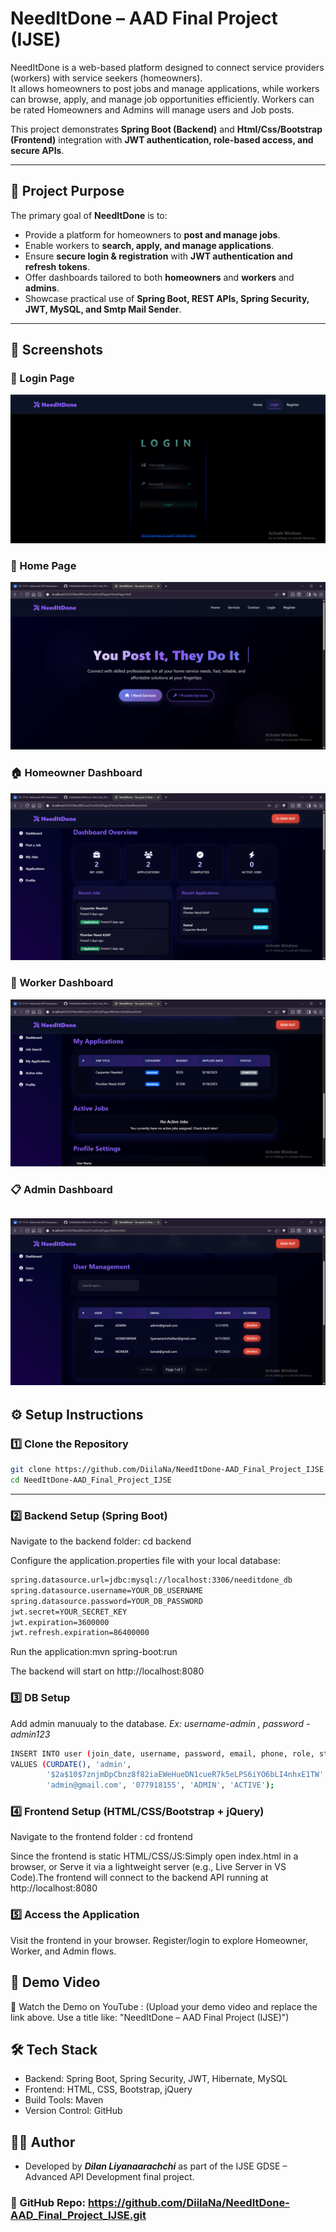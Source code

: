 # NeedItDone – AAD Final Project (IJSE)

NeedItDone is a web-based platform designed to connect service providers (workers) with service seekers (homeowners).  
It allows homeowners to post jobs and manage applications, while workers can browse, apply, and manage job opportunities efficiently. 
Workers can be rated Homeowners and Admins will manage users and Job posts.

This project demonstrates **Spring Boot (Backend)** and **Html/Css/Bootstrap (Frontend)** integration with **JWT authentication, role-based access, and secure APIs**.

---

## 🚀 Project Purpose
The primary goal of **NeedItDone** is to:
- Provide a platform for homeowners to **post and manage jobs**.
- Enable workers to **search, apply, and manage applications**.
- Ensure **secure login & registration** with **JWT authentication and refresh tokens**.
- Offer dashboards tailored to both **homeowners** and **workers** and **admins**.
- Showcase practical use of **Spring Boot, REST APIs, Spring Security, JWT, MySQL, and Smtp Mail Sender**.

---

## 📸 Screenshots

### 🔑 Login Page
![Login Page](FrontEnd/Assets/login.png)
### 🔑 Home Page
![Home Page](FrontEnd/Assets/Homepage.png)

### 🏠 Homeowner Dashboard
![Homeowner Dashboard](FrontEnd/Assets/HomeOwnerDash.png)

### 👷 Worker Dashboard
![Worker Dashboard](FrontEnd/Assets/Worler.png)

### 📋 Admin Dashboard
![Job Posting](FrontEnd/Assets/Admin.png)
---

## ⚙️ Setup Instructions

### 1️⃣ Clone the Repository
```bash
git clone https://github.com/DiilaNa/NeedItDone-AAD_Final_Project_IJSE.git
cd NeedItDone-AAD_Final_Project_IJSE
```

---
### 2️⃣ Backend Setup (Spring Boot)

Navigate to the backend folder: cd backend

Configure the application.properties file with your local database:
```bash
spring.datasource.url=jdbc:mysql://localhost:3306/needitdone_db
spring.datasource.username=YOUR_DB_USERNAME
spring.datasource.password=YOUR_DB_PASSWORD
jwt.secret=YOUR_SECRET_KEY
jwt.expiration=3600000
jwt.refresh.expiration=86400000
```

Run the application:mvn spring-boot:run

The backend will start on http://localhost:8080

### 3️⃣ DB Setup

Add admin manuualy to the database.
        *Ex: username-admin , password - admin123*
```bash
INSERT INTO user (join_date, username, password, email, phone, role, status) 
VALUES (CURDATE(), 'admin', 
        '$2a$10$7znjmDpCbnz8f82iaEWeHueDN1cueR7k5eLPS6iYO6bLI4nhxE1TW', 
        'admin@gmail.com', '077918155', 'ADMIN', 'ACTIVE');
```
### 4️⃣ Frontend Setup (HTML/CSS/Bootstrap + jQuery)

Navigate to the frontend folder : cd frontend

Since the frontend is static HTML/CSS/JS:Simply open index.html in a browser, or Serve it via a lightweight server (e.g., Live Server in VS Code).The frontend will connect to the backend API running at http://localhost:8080

### 5️⃣ Access the Application

Visit the frontend in your browser. Register/login to explore Homeowner, Worker, and Admin flows.

## 🎥 Demo Video

📌 Watch the Demo on YouTube : (Upload your demo video and replace the link above. Use a title like: "NeedItDone – AAD Final Project (IJSE)")

## 🛠️ Tech Stack

- Backend: Spring Boot, Spring Security, JWT, Hibernate, MySQL
- Frontend: HTML, CSS, Bootstrap, jQuery
- Build Tools: Maven
- Version Control: GitHub

## 👨‍💻 Author
- Developed by ***Dilan Liyanaarachchi*** as part of the IJSE GDSE – Advanced API Development final project.

### 📌 GitHub Repo: https://github.com/DiilaNa/NeedItDone-AAD_Final_Project_IJSE.git


